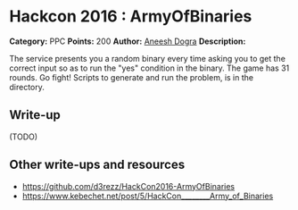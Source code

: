 # Hackcon 2016 : ArmyOfBinaries

**Category:** PPC
**Points:** 200
**Author:** [Aneesh Dogra](https://github.com/lionaneesh)
**Description:**

The service presents you a random binary every time asking you to get the correct input so as to run the "yes" condition in the binary. The game has 31 rounds. Go fight! Scripts to generate and run the problem, is in the directory.

## Write-up

(TODO)

## Other write-ups and resources

* https://github.com/d3rezz/HackCon2016-ArmyOfBinaries
* https://www.kebechet.net/post/5/HackCon________Army_of_Binaries
